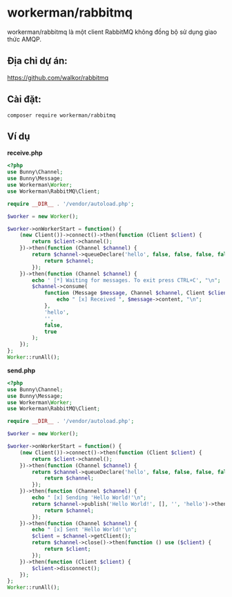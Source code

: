 # workerman/rabbitmq

workerman/rabbitmq là một client RabbitMQ không đồng bộ sử dụng giao thức AMQP.

## Địa chỉ dự án:
https://github.com/walkor/rabbitmq

## Cài đặt:
```composer require workerman/rabbitmq```

## Ví dụ


**receive.php**

```php
<?php
use Bunny\Channel;
use Bunny\Message;
use Workerman\Worker;
use Workerman\RabbitMQ\Client;

require __DIR__ . '/vendor/autoload.php';

$worker = new Worker();

$worker->onWorkerStart = function() {
    (new Client())->connect()->then(function (Client $client) {
        return $client->channel();
    })->then(function (Channel $channel) {
        return $channel->queueDeclare('hello', false, false, false, false)->then(function () use ($channel) {
            return $channel;
        });
    })->then(function (Channel $channel) {
        echo ' [*] Waiting for messages. To exit press CTRL+C', "\n";
        $channel->consume(
            function (Message $message, Channel $channel, Client $client) {
                echo " [x] Received ", $message->content, "\n";
            },
            'hello',
            '',
            false,
            true
        );
    });
};
Worker::runAll();
```

**send.php**
```php
<?php
use Bunny\Channel;
use Bunny\Message;
use Workerman\Worker;
use Workerman\RabbitMQ\Client;

require __DIR__ . '/vendor/autoload.php';

$worker = new Worker();

$worker->onWorkerStart = function() {
    (new Client())->connect()->then(function (Client $client) {
        return $client->channel();
    })->then(function (Channel $channel) {
        return $channel->queueDeclare('hello', false, false, false, false)->then(function () use ($channel) {
            return $channel;
        });
    })->then(function (Channel $channel) {
        echo " [x] Sending 'Hello World!'\n";
        return $channel->publish('Hello World!', [], '', 'hello')->then(function () use ($channel) {
            return $channel;
        });
    })->then(function (Channel $channel) {
        echo " [x] Sent 'Hello World!'\n";
        $client = $channel->getClient();
        return $channel->close()->then(function () use ($client) {
            return $client;
        });
    })->then(function (Client $client) {
        $client->disconnect();
    });
};
Worker::runAll();
```
